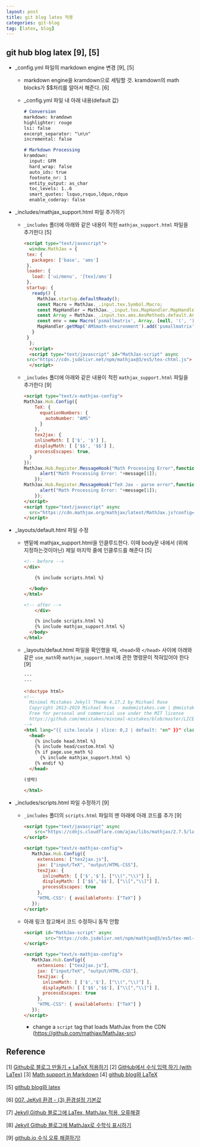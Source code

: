 ```yaml
---
layout: post
title: git blog latex 적용
categories: git-blog
tag: [latex, blog]
---
```




## git hub blog latex [9], [5]

- _config.yml 파일의 markdown engine 변경 [9], [5]

  - markdown engine을 kramdown으로 세팅할 것. kramdown의 math blocks가 $$처리를 알아서 해준다. [6]

  - _config.yml 파일 내 아래 내용(default 값)
  
    ```md
    # Conversion
    markdown: kramdown
    highlighter: rouge
    lsi: false
    excerpt_separator: "\n\n"
    incremental: false
    
    # Markdown Processing
    kramdown:
      input: GFM
      hard_wrap: false
      auto_ids: true
      footnote_nr: 1
      entity_output: as_char
      toc_levels: 1..6
      smart_quotes: lsquo,rsquo,ldquo,rdquo
      enable_coderay: false
    ```
  
- _includes/mathjax_support.html 파일 추가하기

  - `_includes` 폴더에 아래와 같은 내용이 적힌 `mathjax_support.html` 파일을 추가한다 [5]

    ```html
    <script type="text/javascript">
      window.MathJax = {
     tex: {
       packages: ['base', 'ams']
     },
     loader: {
       load: ['ui/menu', '[tex]/ams']
     },
     startup: {
       ready() {
         MathJax.startup.defaultReady();
         const Macro = MathJax._.input.tex.Symbol.Macro;
         const MapHandler = MathJax._.input.tex.MapHandler.MapHandler;
         const Array = MathJax._.input.tex.ams.AmsMethods.default.Array;
         const env = new Macro('psmallmatrix', Array, [null, '(', ')', 'c', '.333em', '.2em', 'S', 1]);
         MapHandler.getMap('AMSmath-environment').add('psmallmatrix', env);
       }
     }
      };
      </script>
      <script type="text/javascript" id="MathJax-script" async
     src="https://cdn.jsdelivr.net/npm/mathjax@3/es5/tex-chtml.js">
      </script>
    ```

  - `_includes` 폴더에 아래와 같은 내용이 적힌 `mathjax_support.html` 파일을 추가한다 [9]

    ```html
    <script type="text/x-mathjax-config">
    MathJax.Hub.Config({
        TeX: {
          equationNumbers: {
            autoNumber: "AMS"
          }
        },
        tex2jax: {
        inlineMath: [ ['$', '$'] ],
        displayMath: [ ['$$', '$$'] ],
        processEscapes: true,
      }
    });
    MathJax.Hub.Register.MessageHook("Math Processing Error",function (message) {
    	  alert("Math Processing Error: "+message[1]);
    	});
    MathJax.Hub.Register.MessageHook("TeX Jax - parse error",function (message) {
    	  alert("Math Processing Error: "+message[1]);
    	});
    </script>
    <script type="text/javascript" async
      src="https://cdn.mathjax.org/mathjax/latest/MathJax.js?config=TeX-MML-AM_CHTML">
    </script>
    ```

    

- _layouts/default.html 파일 수정

  - 맨밑에 mathjax_support.html을 인클루드한다. 이때 body문 내에서 (위에 지정하는것이아닌) 제일 마지막 줄에 인클루드를 해준다 [5]

    ```html
    <!-- before -->
    </div>
    
        {% include scripts.html %}
    
      </body>
    </html>
    
    <!-- after -->
        </div>
    
        {% include scripts.html %}
        {% include mathjax_support.html %}
      </body>
    </html>
    ```

  - _layouts/defaut.html 파일을 확인했을 때, `<head>`와 `</head>` 사이에 아래와 같은 `use_math`와 `mathjax_support.html`에 관한 명령문이 적혀있어야 한다 [9]

    ```html
    ---
    ---
    
    <!doctype html>
    <!--
      Minimal Mistakes Jekyll Theme 4.17.2 by Michael Rose
      Copyright 2013-2019 Michael Rose - mademistakes.com | @mmistakes
      Free for personal and commercial use under the MIT license
      https://github.com/mmistakes/minimal-mistakes/blob/master/LICENSE
    -->
    <html lang="{{ site.locale | slice: 0,2 | default: "en" }}" class="no-js">
      <head>
        {% include head.html %}
        {% include head/custom.html %}
        {% if page.use_math %}
          {% include mathjax_support.html %}
        {% endif %}
      </head>
    
    (생략)
    
    </html>
    ```
    
    
  
- _includes/scripts.html 파일 수정하기 [9]

  - `_includes` 폴더의 `scripts.html` 파일의 맨 아래에 아래 코드를 추가 [9]

    ```html
    <script type="text/javascript" async
    	src="https://cdnjs.cloudflare.com/ajax/libs/mathjax/2.7.5/latest.js?config=TeX-MML-AM_CHTML">
    </script>
    
    <script type="text/x-mathjax-config">
       MathJax.Hub.Config({
         extensions: ["tex2jax.js"],
         jax: ["input/TeX", "output/HTML-CSS"],
         tex2jax: {
           inlineMath: [ ['$','$'], ["\\(","\\)"] ],
           displayMath: [ ['$$','$$'], ["\\[","\\]"] ],
           processEscapes: true
         },
         "HTML-CSS": { availableFonts: ["TeX"] }
       });
    </script>
    ```
  
  
  - 아래 링크 참고해서 코드 수정하니 동작 안함
    
    ```html
    <script id="MathJax-script" async
            src="https://cdn.jsdelivr.net/npm/mathjax@3/es5/tex-mml-chtml.js">
    </script>
    
    <script type="text/x-mathjax-config">
       MathJax.Hub.Config({
         extensions: ["tex2jax.js"],
         jax: ["input/TeX", "output/HTML-CSS"],
         tex2jax: {
           inlineMath: [ ['$','$'], ["\\(","\\)"] ],
           displayMath: [ ['$$','$$'], ["\\[","\\]"] ],
           processEscapes: true
         },
         "HTML-CSS": { availableFonts: ["TeX"] }
       });
    </script>
    ```
    
    - change a `script` tag that loads MathJax from the CDN (https://github.com/mathjax/MathJax-src)
  






## Reference
[1] [Github로 블로그 만들기 + LaTeX 적용하기](https://helloworldpark.github.io/jekyll/update/2016/12/18/Github-and-Latex.html)
[2] [GitHub에서 수식 입력 하기 (with LaTex)](https://www.whatwant.com/entry/GitHub-LaTex)
[3] [Math support in Markdown](https://github.blog/2022-05-19-math-support-in-markdown/)
[4] [github blog와 LaTeX](http://www.ktug.org/xe/index.php?mid=KTUG_open_board&document_srl=248288)

[5] [github blog와 latex](https://eeeuns.github.io/2020/12/10/githubblog/)

[6] [007. JeKyll 환경 - (3) 환경설정 기본값](https://namhoon.kim/2017/03/18/jekyll/007/index.html)

[7] [Jekyll,Github 블로그에 LaTex, MathJax 적용, 오류해결](https://khw11044.github.io/blog/blog-etc/2020-12-21-jekyll-Latex/)

[8] [Jekyll Github 블로그에 MathJax로 수학식 표시하기](https://mkkim85.github.io/blog-apply-mathjax-to-jekyll-and-github-pages/)

[9] [github.io 수식 오류 해결하기!](https://an-seunghwan.github.io/github.io/mathjax-error/)
